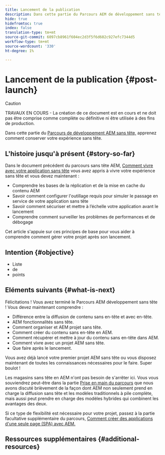 ```yaml
---
title: Lancement de la publication
description: Dans cette partie du Parcours AEM de développement sans tête, apprenez comment conserver votre expérience sans tête.
hide: true
hidefromtoc: true
index: false
translation-type: tm+mt
source-git-commit: 6097cb8961f604ec2d3f5f6d602c927efc7344d5
workflow-type: tm+mt
source-wordcount: '330'
ht-degree: 1%

---
```



# Lancement de la publication {#post-launch}

>[!CAUTION]
>
>TRAVAUX EN COURS - La création de ce document est en cours et ne doit pas être comprise comme complète ou définitive ni être utilisée à des fins de production.

Dans cette partie du [Parcours de développement AEM sans tête,](#overview.md) apprenez comment conserver votre expérience sans tête.

## L&#39;histoire jusqu&#39;à présent {#story-so-far}

Dans le document précédent du parcours sans tête AEM, [Comment vivre avec votre application sans tête](go-live.md) vous avez appris à vivre votre expérience sans tête et vous devez maintenant :

* Comprendre les bases de la réplication et de la mise en cache du contenu AEM
* Savoir comment configurer l&#39;outillage requis pour simuler le passage en service de votre application sans tête
* Savoir comment sécuriser et mettre à l’échelle votre application avant le lancement
* Comprendre comment surveiller les problèmes de performances et de débogage

Cet article s&#39;appuie sur ces principes de base pour vous aider à comprendre comment gérer votre projet après son lancement.

## Intention {#objective}

* Liste
* de
* points

## Eléments suivants {#what-is-next}

Félicitations ! Vous avez terminé le Parcours AEM développement sans tête ! Vous devez maintenant comprendre :

* Différence entre la diffusion de contenu sans en-tête et avec en-tête.
* AEM fonctionnalités sans tête.
* Comment organiser et AEM projet sans tête.
* Comment créer du contenu sans en-tête en AEM.
* Comment récupérer et mettre à jour du contenu sans en-tête dans AEM.
* Comment vivre avec un projet AEM sans tête.
* Que faire après le lancement.

Vous avez déjà lancé votre premier projet AEM sans tête ou vous disposez maintenant de toutes les connaissances nécessaires pour le faire. Super boulot !

Les magasins sans tête en AEM n&#39;ont pas besoin de s&#39;arrêter ici. Vous vous souviendrez peut-être dans la partie [Prise en main du parcours](getting-started.md#integration-levels) que nous avons discuté brièvement de la façon dont AEM non seulement prend en charge la diffusion sans tête et les modèles traditionnels à pile complète, mais aussi peut prendre en charge des modèles hybrides qui combinent les avantages des deux.

Si ce type de flexibilité est nécessaire pour votre projet, passez à la partie facultative supplémentaire du parcours, [Comment créer des applications d&#39;une seule page (SPA) avec AEM.](create-spa.md)

## Ressources supplémentaires {#additional-resources}
